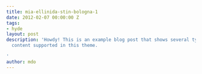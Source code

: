 ```yaml
---
title: mia-ellinida-stin-bologna-1
date: 2012-02-07 00:00:00 Z
tags:
- hyde
layout: post
description: 'Howdy! This is an example blog post that shows several types of HTML
  content supported in this theme.

'
author: mdo
---
```


